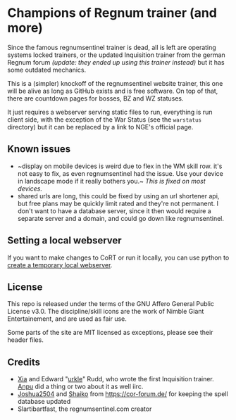 # Champions of Regnum trainer (and more)

Since the famous regnumsentinel trainer is dead, all is left are operating
systems locked trainers, or the updated Inquisition trainer from the german
Regnum forum *(update: they ended up using this trainer instead)* but it has
some outdated mechanics.

This is a (simpler) knockoff of the regnumsentinel website trainer, this one
will be alive as long as GitHub exists and is free software. On top of that,
there are countdown pages for bosses, BZ and WZ statuses.

It just requires a webserver serving static files to run, everything is run
client side, with the exception of the War Status (see the `warstatus`
directory) but it can be replaced by a link to NGE's official page.

## Known issues

* ~display on mobile devices is weird due to flex in the WM skill row. it's not
  easy to fix, as even regnumsentinel had the issue. Use your device in
  landscape mode if it really bothers you.~ *This is fixed on most devices.*
* shared urls are long, this could be fixed by using an url shortener api, but
  free plans may be quickly limit rated and they're not permanent. I don't want
  to have a database server, since it then would require a separate server and
  a domain, and could go down like regnumsentinel.

## Setting a local webserver

If you want to make changes to CoRT or run it locally, you can use python to
[create a temporary local webserver](https://developer.mozilla.org/en-US/docs/Learn/Common_questions/Tools_and_setup/set_up_a_local_testing_server#using_python).

## License

   This repo is released under the terms of the GNU Affero General Public
   License v3.0. The discipline/skill icons are the work of Nimble Giant
   Entertainement, and are used as fair use.

   Some parts of the site are MIT licensed as exceptions, please see their
   header files.

## Credits

* [Xia](https://github.com/xia) and Edward "[urkle](https://github.com/urkle)"
  Rudd, who wrote the first Inquisition trainer.
  [Anpu](https://github.com/Anpu) did a thing or two about it as well iirc.
* [Joshua2504](https://github.com/Joshua2504) and
  [Shaiko](https://github.com/Shaiko35) from https://cor-forum.de/ for keeping
  the spell database updated
* Slartibartfast, the regnumsentinel.com creator
